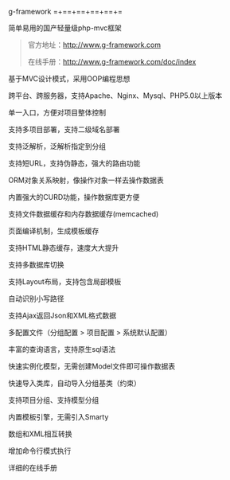 g-framework
=+==+==+==+==+=

简单易用的国产轻量级php-mvc框架
> 
> 官方地址：http://www.g-framework.com
> 
> 在线手册：http://www.g-framework.com/doc/index
> 
>
> 
基于MVC设计模式，采用OOP编程思想
> 
跨平台、跨服务器，支持Apache、Nginx、Mysql、PHP5.0以上版本
> 
单一入口，方便对项目整体控制
> 
支持多项目部署，支持二级域名部署
> 
支持泛解析，泛解析指定到分组
> 
支持短URL，支持伪静态，强大的路由功能
> 
ORM对象关系映射，像操作对象一样去操作数据表
> 
内置强大的CURD功能，操作数据库更方便
> 
支持文件数据缓存和内存数据缓存(memcached)
> 
页面编译机制，生成模板缓存
> 
支持HTML静态缓存，速度大大提升
> 
支持多数据库切换
> 
支持Layout布局，支持包含局部模板
> 
自动识别小写路径
> 
支持Ajax返回Json和XML格式数据
> 
多配置文件（分组配置 > 项目配置 > 系统默认配置）
> 
丰富的查询语言，支持原生sql语法
> 
快速实例化模型，无需创建Model文件即可操作数据表
> 
快速导入类库，自动导入分组基类（约束）
> 
支持项目分组、支持模型分组
> 
内置模板引擎，无需引入Smarty
> 
数组和XML相互转换
> 
增加命令行模式执行
> 
详细的在线手册
